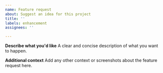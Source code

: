 ```yaml
---
name: Feature request
about: Suggest an idea for this project
title: ''
labels: enhancement
assignees: ''

---
```


**Describe what you'd like**
A clear and concise description of what you want to happen.

**Additional context**
Add any other context or screenshots about the feature request here.
